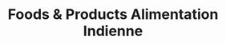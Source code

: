 ---
title: "Foods & Products Alimentation Indienne"
url: /vichy/foods-und-products-alimentation-indienne/
shop: Dorfladen
---